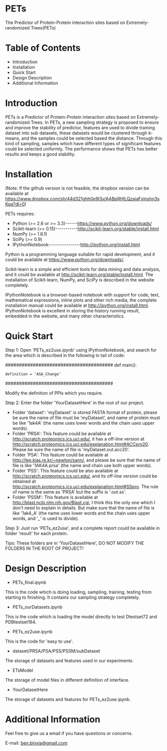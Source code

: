 PETs
====
The Predictor of Protein-Protein interaction sites based on Extremely-randomized Trees(PETs)


Table of Contents
=================

- Introduction
- Installation
- Quick Start
- Design Description
- Additional Information

Introduction
============

PETs is a Predictor of Protein-Protein interaction sites based on Extremely-randomized Trees. In PETs, a new sampling strategy is proposed to ensure and improve the stability of predictor, features are used to divide training dataset into sub datasets, these datasets would be clustered through k-means, and the samples could be selected based the distance. Through this kind of sampling, samples which have different types of significant features could be selected uniformly. The performance shows that PETs has better results and keeps a good stability.

Installation
============
(Note: If the github version is not feasible, the dropbox version can be available at  https://www.dropbox.com/sh/44d321ghh0e9l3y/AABpRHlLQzajaFxlnshn3sKqa?dl=0)

PETs requires:
- Python (>= 2.6 or >= 3.3)------https://www.python.org/downloads/
- Scikit-learn (>= 0.15)-----------http://scikit-learn.org/stable/install.html
- NumPy (>= 1.6.1)
- SciPy (>= 0.9)
- IPythonNotebook----------------http://ipython.org/install.html

Python is a programming language suitable for rapid development, and it could be available at https://www.python.org/downloads/.

Scikit-learn is a simple and efficient tools for data mining and data analysis, and it could be available at http://scikit-learn.org/stable/install.html. The installation of Scikit-learn, NumPy, and SciPy is described in the website completely.

IPythonNotebook is a browser-based notebook with support for code, text, mathematical expressions, inline plots and other rich media, the complete installation manual could be available at http://ipython.org/install.html. IPythonNotebook is excellent in storing the history running result, embedded in the website, and many other characteristics.
  
Quick Start
===========

Step 1: Open 'PETs_ez2use.ipynb' using IPythonNotebook, and search for the area which is described in the following in tail of code:

#######################################
def main():

    definition = 'ASA_Change'
#######################################

Modify the definition of PPIs which you require.

Step 2: Enter the folder 'YourDatasetHere' in the root of our project.
- Folder 'dataset': 'myDataset' is stored FASTA format of protein, please be sure the name of file must be 'myDataset', and name of protein must be like '1ak4A' (the name uses lower words and the chain uses upper words).
- Folder 'PRSA': This feature could be available at http://scratch.proteomics.ics.uci.edu/, it has a off-line version at http://scratch.proteomics.ics.uci.edu/explanation.html#ACCpro20. Please be sure the name of file is 'myDataset.out.acc20'.
- Folder 'PSA': This feature could be available at http://lee.kias.re.kr/~newton/sann/, and please be sure that the name of file is like '1AK4A.prsa' (the name and chain use both upper words).
- Folder 'PSS': This feature could be also available at http://scratch.proteomics.ics.uci.edu/, and its off-line version could be obtained at http://scratch.proteomics.ics.uci.edu/explanation.html#SSpro. The rule of name is the same as 'PRSA' but the suffix is '.out.ss'.
- Folder 'PSSM': This feature is available at http://blast.ncbi.nlm.nih.gov/Blast.cgi, I think this the only one which I don't need to explain in details. But make sure that the name of file is like '1ak4_A' (the name uses lower words and the chain uses upper words, and '_' is used to divide).

Step 3: Just run 'PETs_ez2use', and a complete report could be available in folder 'result' for each protein.

Tips: These folders are in 'YourDatasetHere', DO NOT MODIFY THE FOLDERS IN THE ROOT OF PROJECT!

Design Description
==============

- PETs_final.ipynb

This is the code which is doing loading, sampling, training, testing from starting to finishing. It contains our sampling strategy completely.
- PETs_ourDatasets.ipynb

This is the code which is loading the model directly to test Dtestset72 and PDBtestset164.
- PETs_ez2use.ipynb

This is the code for 'easy to use'.
- dataset/PRSA/PSA/PSS/PSSM/subDataset

The storage of datasets and features used in our experiments.
- ETsModel

The storage of model files in different definition of interface.
- YourDatasetHere

The storage of datasets and features for PETs_ez2use.ipynb.  

Additional Information
=================

Feel free to give us a  email if you have questions or concerns.

E-mail: ben.binxia@gmail.com






